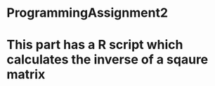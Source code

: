 # ProgrammingAssignment2 
# This part has a R script which calculates the inverse of a sqaure matrix
